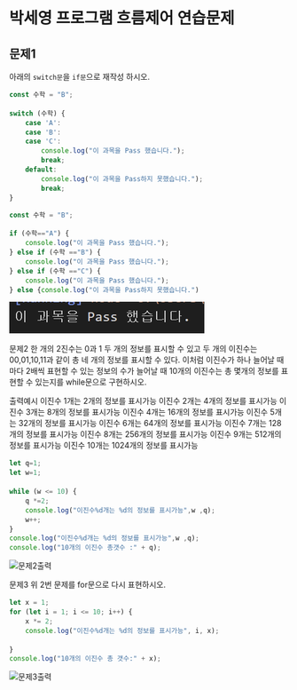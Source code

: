 # 박세영 프로그램 흐름제어 연습문제

## 문제1

아래의 `switch문`을 `if문`으로 재작성 하시오.

```javascript
const 수학 = "B";

switch (수학) {
    case 'A':
    case 'B':
    case 'C':
        console.log("이 과목을 Pass 했습니다.");
        break;
    default:
        console.log("이 과목을 Pass하지 못했습니다.");
        break;
}
```

```javascript
const 수학 = "B";

if (수학=="A") {
    console.log("이 과목을 Pass 했습니다.");
} else if (수학 =="B") {
    console.log("이 과목을 Pass 했습니다.");
} else if (수학 =="C") {
    console.log("이 과목을 Pass 했습니다.");
} else {console.log("이 과목을 Pass하지 못했습니다.")
```

![문제1출력](../img-2/프로그램흐름제어문제1출력.png)


문제2
한 개의 2진수는 0과 1 두 개의 정보를 표시할 수 있고 두 개의 이진수는 00,01,10,11과 같이 총 네 개의 정보를 표시할 수 있다. 이처럼 이진수가 하나 늘어날 때 마다 2배씩 표현할 수 있는 정보의 수가 늘어날 때 10개의 이진수는 총 몇개의 정보를 표현할 수 있는지를 while문으로 구현하시오.

출력예시
이진수 1개는 2개의 정보를 표시가능
이진수 2개는 4개의 정보를 표시가능
이진수 3개는 8개의 정보를 표시가능
이진수 4개는 16개의 정보를 표시가능
이진수 5개는 32개의 정보를 표시가능
이진수 6개는 64개의 정보를 표시가능
이진수 7개는 128개의 정보를 표시가능
이진수 8개는 256개의 정보를 표시가능
이진수 9개는 512개의 정보를 표시가능
이진수 10개는 1024개의 정보를 표시가능


```javascript
let q=1;
let w=1;

while (w <= 10) {
    q *=2;
    console.log("이진수%d개는 %d의 정보를 표시가능",w ,q);
    w++;
}
console.log("이진수%d개는 %d의 정보를 표시가능",w ,q);
console.log("10개의 이진수 총갯수 :" + q);

```

![문제2출력](/img-2/프로그램흐름제어문제2출력.png)


문제3
위 2번 문제를 for문으로 다시 표현하시오.

```javascript
let x = 1;
for (let i = 1; i <= 10; i++) {
    x *= 2;
    console.log("이진수%d개는 %d의 정보를 표시가능", i, x);

}
console.log("10개의 이진수 총 갯수:" + x);
```

![문제3출력](/img-2/프로그램흐름제어문제3출력.png)